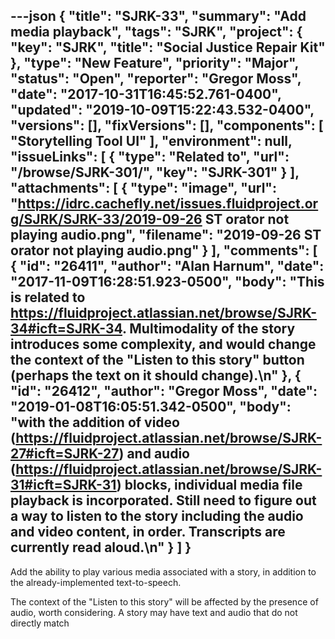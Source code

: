 ---json
{
  "title": "SJRK-33",
  "summary": "Add media playback",
  "tags": "SJRK",
  "project": {
    "key": "SJRK",
    "title": "Social Justice Repair Kit"
  },
  "type": "New Feature",
  "priority": "Major",
  "status": "Open",
  "reporter": "Gregor Moss",
  "date": "2017-10-31T16:45:52.761-0400",
  "updated": "2019-10-09T15:22:43.532-0400",
  "versions": [],
  "fixVersions": [],
  "components": [
    "Storytelling Tool UI"
  ],
  "environment": null,
  "issueLinks": [
    {
      "type": "Related to",
      "url": "/browse/SJRK-301/",
      "key": "SJRK-301"
    }
  ],
  "attachments": [
    {
      "type": "image",
      "url": "https://idrc.cachefly.net/issues.fluidproject.org/SJRK/SJRK-33/2019-09-26 ST orator not playing audio.png",
      "filename": "2019-09-26 ST orator not playing audio.png"
    }
  ],
  "comments": [
    {
      "id": "26411",
      "author": "Alan Harnum",
      "date": "2017-11-09T16:28:51.923-0500",
      "body": "This is related to <https://fluidproject.atlassian.net/browse/SJRK-34#icft=SJRK-34>. Multimodality of the story introduces some complexity, and would change the context of the \"Listen to this story\" button (perhaps the text on it should change).\n"
    },
    {
      "id": "26412",
      "author": "Gregor Moss",
      "date": "2019-01-08T16:05:51.342-0500",
      "body": "with the addition of video (<https://fluidproject.atlassian.net/browse/SJRK-27#icft=SJRK-27>) and audio (<https://fluidproject.atlassian.net/browse/SJRK-31#icft=SJRK-31>) blocks, individual media file playback is incorporated. Still need to figure out a way to listen to the story including the audio and video content, in order. Transcripts are currently read aloud.\n"
    }
  ]
}
---
Add the ability to play various media associated with a story, in addition to the already-implemented text-to-speech.

The context of the "Listen to this story" will be affected by the presence of audio, worth considering. A story may have text and audio that do not directly match

        
